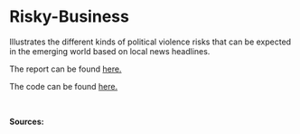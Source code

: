 # Risky-Business

Illustrates the different kinds of political violence risks that can be expected in the emerging world based on local news headlines. 

The report can be found [here.](R/Risky-Business.md)

The code can be found [here.](R/Risky-Business.Rmd)

<br/>

**Sources:**

